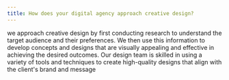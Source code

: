 ```yaml
---
title: How does your digital agency approach creative design?
---
```

<!--StartFragment-->

we approach creative design by first conducting research to understand the target audience and their preferences. We then use this information to develop concepts and designs that are visually appealing and effective in achieving the desired outcomes. Our design team is skilled in using a variety of tools and techniques to create high-quality designs that align with the client's brand and message 

<!--EndFragment-->
